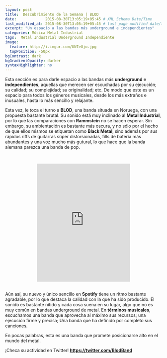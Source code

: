 ```yaml
---
layout: post
title:  Descubrimiento de la Semana | BLOD
date:             2015-08-30T13:05:19+05:45 # XML Schema Date/Time
last_modified_at: 2015-08-30T13:05:19+05:45 # last page modified date/time
excerpt: "Un espacio a las bandas más underground e independientes"
categories: Música Metal Industrial
tags:  Metal Industrial Underground Independiente
image:
  feature: http://i.imgur.com/UN7eUjo.jpg
  topPosition: -50px
bgContrast: dark
bgGradientOpacity: darker
syntaxHighlighter: no
---
```


Esta sección es para darle espacio a las bandas más **underground** e **independientes**, aquellas que merecen ser escuchadas por su ejecución; su calidad; su complejidad; su originalidad; etc. De modo que este es un espacio para todos los géneros musicales, desde los más extraños e inusuales, hasta lo más sencillo y relajante.

Esta vez, le toca el turno a **BLOD**, una banda situada en Noruega, con una propuesta bastante brutal. Su sonido está muy inclinado al **Metal Industrial**, por lo que las comparaciones con **Rammstein** no se hacen esperar. Sin embargo, su ambientación es bastante más oscura, y no sólo por el hecho de que ellos mismos se etiquetan como **Black Metal**, sino además por sus rápidos riffs de guitarras súper distorsionadas, fills de batería más abundantes y una voz mucho más gutural, lo que hace que la banda alemana parezca una banda de pop.

<br><center><iframe src="https://embed.spotify.com/?uri=spotify%3Aalbum%3A6yWp5hFnqCQbpG3nn8zyBM" width="300" height="380" frameborder="0" allowtransparency="true"></iframe></center><br>

Aún así, su nuevo y único sencillo en **Spotify** tiene un ritmo bastante agradable, por lo que destaca la calidad con la que ha sido producido. El sonido es bastante nítido y cada cosa suena en su lugar, algo que no es muy común en bandas underground de metal. En **términos musicales**, escuchamos una banda que aprovecha al máximo sus recursos; una ejecución firme y precisa; Una banda que ha definido por completo sus canciones.

En pocas palabras, esta es una banda que promete posicionarse alto en el mundo del metal. 

¡Checa su actividad en Twitter! **https://twitter.com/BlodBand**
